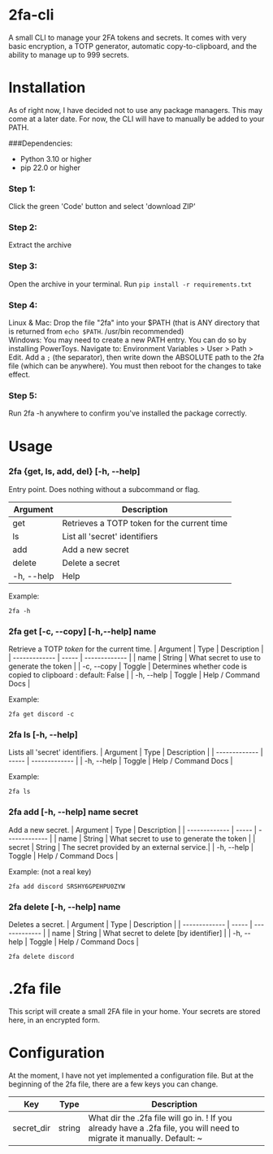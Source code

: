 # 2fa-cli
A small CLI to manage your 2FA tokens and secrets. It comes with very basic encryption, a TOTP generator, automatic copy-to-clipboard, and the ability to manage up to 999 secrets.

# Installation
As of right now, I have decided not to use any package managers. This may come at a later date. For now, the CLI will have to manually be added to your PATH.

###Dependencies:
* Python 3.10 or higher
* pip 22.0 or higher

### Step 1:  
Click the green 'Code' button and select 'download ZIP'  

### Step 2:  
Extract the archive  

### Step 3:  
Open the archive in your terminal. Run `pip install -r requirements.txt`  

### Step 4:  
Linux & Mac: Drop the file "2fa" into your $PATH (that is ANY directory that is returned from `echo $PATH`. /usr/bin recommended)  
Windows: You may need to create a new PATH entry. You can do so by installing PowerToys. Navigate to: Environment Variables > User > Path > Edit.  Add a `;` (the separator), then write down the ABSOLUTE path to the 2fa file (which can be anywhere). You must then reboot for the changes to take effect.

### Step 5:  
Run 2fa -h anywhere to confirm you've installed the package correctly.

# Usage
### 2fa {get, ls, add, del} [-h, --help]
Entry point. Does nothing without a subcommand or flag.

| Argument      | Description   |
| ------------- | ------------- |
| get           | Retrieves a TOTP token for the current time  |
| ls            | List all 'secret' identifiers  |
| add           | Add a new secret  |
| delete        | Delete a secret  |
| -h, --help    | Help  |

Example: 
```
2fa -h
```

### 2fa get [-c, --copy] [-h,--help] name
Retrieve a TOTP *token* for the current time.
| Argument      | Type  | Description   |
| ------------- | ----- | ------------- |
| name          | String  | What secret to use to generate the token |
| -c, --copy    | Toggle  | Determines whether code is copied to clipboard : default: False |
| -h, --help    | Toggle  | Help / Command Docs |

Example: 
```
2fa get discord -c
```

### 2fa ls [-h, --help]
Lists all 'secret' identifiers.
| Argument      | Type  | Description   |
| ------------- | ----- | ------------- |
| -h, --help    | Toggle  | Help / Command Docs |

Example: 
```
2fa ls
```

### 2fa add [-h, --help] name secret
Add a new secret.
| Argument      | Type  | Description   |
| ------------- | ----- | ------------- |
| name          | String  | What secret to use to generate the token |
| secret        | String  | The secret provided by an external service.|
| -h, --help    | Toggle  | Help / Command Docs |

Example: (not a real key)
```
2fa add discord SRSHY6GPEHPU0ZYW 
```

### 2fa delete [-h, --help] name
Deletes a secret.
| Argument      | Type  | Description   |
| ------------- | ----- | ------------- |
| name          | String  | What secret to delete [by identifier] |
| -h, --help    | Toggle  | Help / Command Docs |

```
2fa delete discord
```

# .2fa file
This script will create a small 2FA file in your home. Your secrets are stored here, in an encrypted form.

# Configuration
At the moment, I have not yet implemented a configuration file. But at the beginning of the 2fa file, there are a few keys you can change.

| Key | Type | Description |
| -- | -- | -- |
| secret_dir | string | What dir the .2fa file will go in. ! If you already have a .2fa file, you will need to migrate it manually.  Default: ~|
